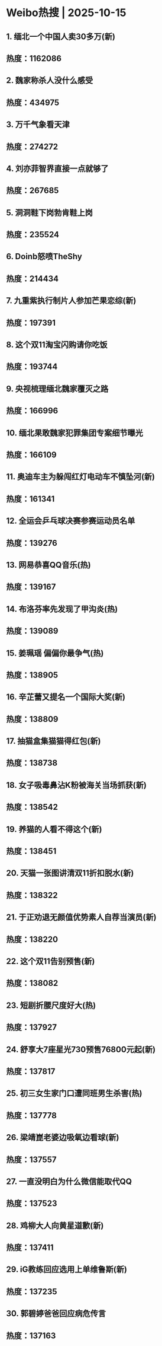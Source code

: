 # Weibo热搜 | 2025-10-15

## 1. 缅北一个中国人卖30多万(新)
**热度**：1162086
---

## 2. 魏家称杀人没什么感受
**热度**：434975
---

## 3. 万千气象看天津
**热度**：274272
---

## 4. 刘亦菲智界直接一点就够了
**热度**：267685
---

## 5. 洞洞鞋下岗勃肯鞋上岗
**热度**：235524
---

## 6. Doinb怒喷TheShy
**热度**：214434
---

## 7. 九重紫执行制片人参加芒果恋综(新)
**热度**：197391
---

## 8. 这个双11淘宝闪购请你吃饭
**热度**：193744
---

## 9. 央视梳理缅北魏家覆灭之路
**热度**：166996
---

## 10. 缅北果敢魏家犯罪集团专案细节曝光
**热度**：166109
---

## 11. 奥迪车主为躲闯红灯电动车不慎坠河(新)
**热度**：161341
---

## 12. 全运会乒乓球决赛参赛运动员名单
**热度**：139276
---

## 13. 网易恭喜QQ音乐(热)
**热度**：139167
---

## 14. 布洛芬率先发现了甲沟炎(热)
**热度**：139089
---

## 15. 姜珮瑶 偏偏你最争气(热)
**热度**：138905
---

## 16. 辛芷蕾又提名一个国际大奖(新)
**热度**：138809
---

## 17. 抽猫盒集猫猫得红包(新)
**热度**：138738
---

## 18. 女子吸毒鼻沾K粉被海关当场抓获(新)
**热度**：138542
---

## 19. 养猫的人看不得这个(新)
**热度**：138451
---

## 20. 天猫一张图讲清双11折扣脱水(新)
**热度**：138322
---

## 21. 于正劝退无颜值优势素人自荐当演员(新)
**热度**：138220
---

## 22. 这个双11告别预售(新)
**热度**：138082
---

## 23. 短剧折腰尺度好大(热)
**热度**：137927
---

## 24. 舒享大7座星光730预售76800元起(新)
**热度**：137817
---

## 25. 初三女生家门口遭同班男生杀害(热)
**热度**：137778
---

## 26. 梁靖崑老婆边吸氧边看球(新)
**热度**：137557
---

## 27. 一直没明白为什么微信能取代QQ
**热度**：137523
---

## 28. 鸡柳大人向黄星道歉(新)
**热度**：137411
---

## 29. iG教练回应选用上单维鲁斯(新)
**热度**：137235
---

## 30. 郭碧婷爸爸回应病危传言
**热度**：137163
---

